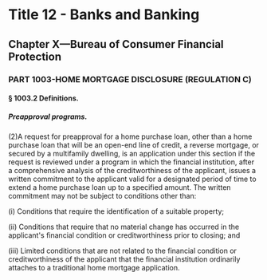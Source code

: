 
# Title 12 - Banks and Banking
## Chapter X—Bureau of Consumer Financial Protection
### PART 1003-HOME MORTGAGE DISCLOSURE (REGULATION C)
#### § 1003.2 Definitions.
##### Preapproval programs.

(2)A request for preapproval for a home purchase loan, other than a home purchase loan that will be an open-end line of credit, a reverse mortgage, or secured by a multifamily dwelling, is an application under this section if the request is reviewed under a program in which the financial institution, after a comprehensive analysis of the creditworthiness of the applicant, issues a written commitment to the applicant valid for a designated period of time to extend a home purchase loan up to a specified amount. The written commitment may not be subject to conditions other than:

(i) Conditions that require the identification of a suitable property;

(ii) Conditions that require that no material change has occurred in the applicant's financial condition or creditworthiness prior to closing; and

(iii) Limited conditions that are not related to the financial condition or creditworthiness of the applicant that the financial institution ordinarily attaches to a traditional home mortgage application.
